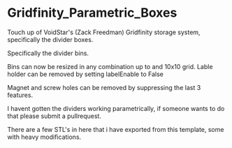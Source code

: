 # Gridfinity_Parametric_Boxes
Touch up of VoidStar's (Zack Freedman) Gridfinity storage system, specifically the divider boxes.

Specifically the divider bins.

Bins can now be resized in any combination up to and 10x10 grid.
Lable holder can be removed by setting labelEnable to False

Magnet and screw holes can be removed by suppressing the last 3 features.

I havent gotten the dividers working parametrically, if someone wants to do that please submit a pullrequest.

There are a few STL's in here that i have exported from this template, some with heavy modifications.
